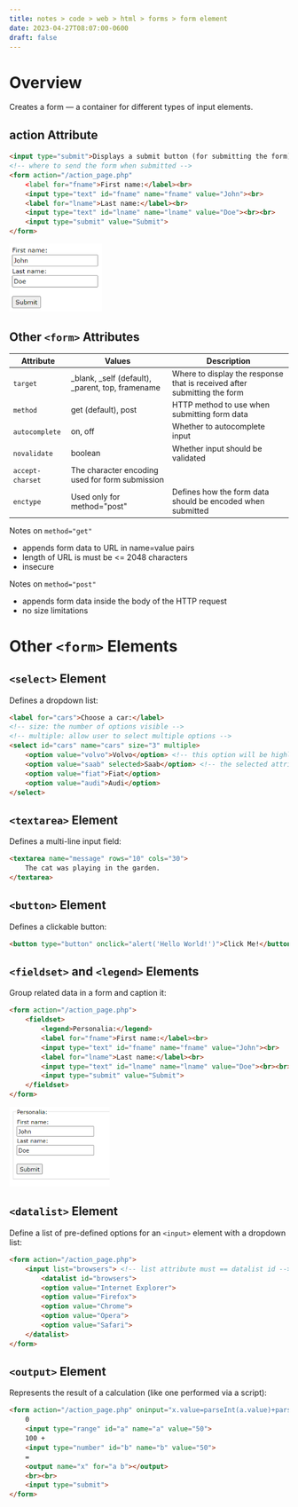 ```yaml
---
title: notes > code > web > html > forms > form element
date: 2023-04-27T08:07:00-0600
draft: false
---
```


# Overview
Creates a form — a container for different types of input elements.

## action Attribute
```html
<input type="submit">Displays a submit button (for submitting the form)
<!-- where to send the form when submitted -->
<form action="/action_page.php" 
    <label for="fname">First name:</label><br>
    <input type="text" id="fname" name="fname" value="John"><br>
    <label for="lname">Last name:</label><br>
    <input type="text" id="lname" name="lname" value="Doe"><br><br>
    <input type="submit" value="Submit">
</form>
```
<img src="xHTML_Forms---form--Element-image1.png" style="width:1.74167in;height:1.28333in" />   

## Other `<form>` Attributes
| Attribute        | Values                                           | Description                                                              |
| ---------------- | ------------------------------------------------ | ------------------------------------------------------------------------ |
| `target`         | _blank, _self (default), _parent, top, framename | Where to display the response that is received after submitting the form |
| `method`         | get (default), post                              | HTTP method to use when submitting form data                             |
| `autocomplete`   | on, off                                          | Whether to autocomplete input                                            |
| `novalidate`     | boolean                                          | Whether input should be validated                                        |
| `accept-charset` | The character encoding used for form submission  |
| `enctype`        | Used only for method="post"                      | Defines how the form data should be encoded when submitted               |


Notes on `method="get"`
- appends form data to URL in name=value pairs
- length of URL is must be <= 2048 characters
- insecure

Notes on `method="post"`
- appends form data inside the body of the HTTP request
- no size limitations

# Other `<form>` Elements
## `<select>` Element
Defines a dropdown list:
```html
<label for="cars">Choose a car:</label>
<!-- size: the number of options visible -->
<!-- multiple: allow user to select multiple options -->
<select id="cars" name="cars" size="3" multiple> 
    <option value="volvo">Volvo</option> <!-- this option will be highlighted since its first -->
    <option value="saab" selected>Saab</option> <!-- the selected attribute would override the above -->
    <option value="fiat">Fiat</option>
    <option value="audi">Audi</option>
</select>
```

## `<textarea>` Element
Defines a multi-line input field:
```html
<textarea name="message" rows="10" cols="30">
    The cat was playing in the garden.
</textarea>
```

## `<button>` Element
Defines a clickable button:
```html
<button type="button" onclick="alert('Hello World!')">Click Me!</button>
```

## `<fieldset>` and `<legend>` Elements
Group related data in a form and caption it:
```html
<form action="/action_page.php">
    <fieldset>
        <legend>Personalia:</legend>
        <label for="fname">First name:</label><br>
        <input type="text" id="fname" name="fname" value="John"><br>
        <label for="lname">Last name:</label><br>
        <input type="text" id="lname" name="lname" value="Doe"><br><br>
        <input type="submit" value="Submit">
    </fieldset>
</form>
```
<img src="xHTML_Forms---form--Element-image2.png" style="width:1.88333in;height:1.5in" />  

## `<datalist>` Element
Define a list of pre-defined options for an `<input>` element with a dropdown list:
```html
<form action="/action_page.php">
    <input list="browsers"> <!-- list attribute must == datalist id -->
        <datalist id="browsers">
        <option value="Internet Explorer">
        <option value="Firefox">
        <option value="Chrome">
        <option value="Opera">
        <option value="Safari">
    </datalist>
</form>
```

## `<output>` Element
Represents the result of a calculation (like one performed via a script):
```html
<form action="/action_page.php" oninput="x.value=parseInt(a.value)+parseInt(b.value)">
    0
    <input type="range" id="a" name="a" value="50">
    100 +
    <input type="number" id="b" name="b" value="50">
    =
    <output name="x" for="a b"></output>
    <br><br>
    <input type="submit">
</form>
```
